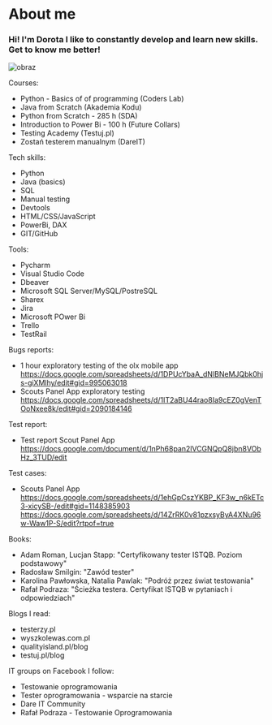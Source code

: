 # About me

### Hi! I'm Dorota I like to constantly develop and learn new skills. Get to know me better! 

![obraz](https://github.com/DorotaKw/tester_portfolio/assets/69016457/47dda7df-ff2f-4b43-ab42-d49dbf0699d3)

Courses:
* Python - Basics of of programming (Coders Lab)
* Java from Scratch (Akademia Kodu)
* Python from Scratch - 285 h (SDA)
* Introduction to Power Bi - 100 h (Future Collars)
* Testing Academy (Testuj.pl)
* Zostań testerem manualnym (DareIT)

Tech skills:
* Python
* Java (basics)
* SQL
* Manual testing
* Devtools
* HTML/CSS/JavaScript
* PowerBi, DAX
* GIT/GitHub

Tools:
* Pycharm
* Visual Studio Code
* Dbeaver
* Microsoft SQL Server/MySQL/PostreSQL
* Sharex
* Jira
* Microsoft POwer Bi
* Trello
* TestRail


Bugs reports:
* 1 hour exploratory testing of the olx mobile app
https://docs.google.com/spreadsheets/d/1DPUcYbaA_dNlBNeMJQbk0hjs-giXMlhy/edit#gid=995063018
* Scouts Panel App exploratory testing
https://docs.google.com/spreadsheets/d/1IT2aBU44rao8Ia9cEZ0gVenTOoNxee8k/edit#gid=2090184146

Test report: 
* Test report Scout Panel App
https://docs.google.com/document/d/1nPh68pan2lVCGNQpQ8jbn8VObHz_3TUD/edit

Test cases:
* Scouts Panel App
https://docs.google.com/spreadsheets/d/1ehGpCszYKBP_KF3w_n6kETc3-xicySB-/edit#gid=1148385903
https://docs.google.com/spreadsheets/d/14ZrRK0v81pzxsyByA4XNu96w-Waw1P-S/edit?rtpof=true

Books:
* Adam Roman, Lucjan Stapp: "Certyfikowany tester ISTQB. Poziom podstawowy"
* Radosław Smilgin: "Zawód tester"
* Karolina Pawłowska, Natalia Pawlak: "Podróż przez świat testowania"
* Rafał Podraza: "Ścieżka testera. Certyfikat ISTQB w pytaniach i odpowiedziach" 

Blogs I read:
* testerzy.pl
* wyszkolewas.com.pl
* qualityisland.pl/blog
* testuj.pl/blog

IT groups on Facebook I follow: 
* Testowanie oprogramowania
* Tester oprogramowania - wsparcie na starcie
* Dare IT Community
* Rafał Podraza - Testowanie Oprogramowania

